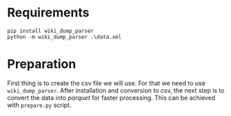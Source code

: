 # Requirements
    pip install wiki_dump_parser
    python -m wiki_dump_parser .\data.xml

# Preparation
First thing is to create the csv file we will use. For that we need to use ```wiki_dump_parser```. After installation and conversion to csv,
the next step is to convert the data into *parquet* for faster processing.
This can be achieved with ```prepare.py``` script.